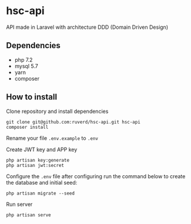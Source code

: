 # hsc-api
API made in Laravel with architecture DDD (Domain Driven Design)

## Dependencies
  - php 7.2
  - mysql 5.7
  - yarn
  - composer

## How to install

Clone repository and install dependencies
```shell
git clone git@github.com:ruverd/hsc-api.git hsc-api
composer install
```

Rename your file `.env.example` to `.env`

Create JWT key and APP key
```shell
php artisan key:generate 
php artisan jwt:secret
```

Configure the `.env` file after configuring run the command below to create the database and initial seed:

```shell
php artisan migrate --seed
```

Run server

```shell
php artisan serve
```
